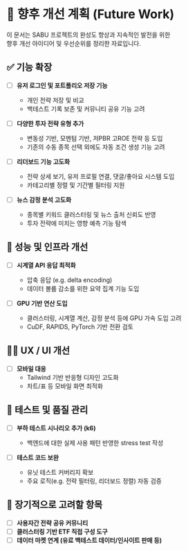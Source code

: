 # 🧭 향후 개선 계획 (Future Work)

이 문서는 SABU 프로젝트의 완성도 향상과 지속적인 발전을 위한  
향후 개선 아이디어 및 우선순위를 정리한 자료입니다.

## ✅ 기능 확장

- [ ] **유저 로그인 및 포트폴리오 저장 기능**
  - 개인 전략 저장 및 비교
  - 백테스트 기록 보존 및 커뮤니티 공유 기능 고려

- [ ] **다양한 투자 전략 유형 추가**
  - 변동성 기반, 모멘텀 기반, 저PBR 고ROE 전략 등 도입
  - 기존의 수동 종목 선택 외에도 자동 조건 생성 기능 고려

- [ ] **리더보드 기능 고도화**
  - 전략 상세 보기, 유저 프로필 연결, 댓글/좋아요 시스템 도입
  - 카테고리별 정렬 및 기간별 필터링 지원

- [ ] **뉴스 감정 분석 고도화**
  - 종목별 키워드 클러스터링 및 뉴스 출처 신뢰도 반영
  - 투자 전략에 미치는 영향 예측 기능 탐색


## 🚀 성능 및 인프라 개선

- [ ] **시계열 API 응답 최적화**
  - 압축 응답 (e.g. delta encoding)
  - 데이터 볼륨 감소를 위한 요약 집계 기능 도입

- [ ] **GPU 기반 연산 도입**
  - 클러스터링, 시계열 계산, 감정 분석 등에 GPU 가속 도입 고려
  - CuDF, RAPIDS, PyTorch 기반 전환 검토
  

## 👩‍💻 UX / UI 개선

- [ ] **모바일 대응**
  - Tailwind 기반 반응형 디자인 고도화
  - 차트/표 등 모바일 화면 최적화


## 🧪 테스트 및 품질 관리

- [ ] **부하 테스트 시나리오 추가 (k6)**
  - 백엔드에 대한 실제 사용 패턴 반영한 stress test 작성

- [ ] **테스트 코드 보완**
  - 유닛 테스트 커버리지 확보
  - 주요 로직(e.g. 전략 필터링, 리더보드 정렬) 자동 검증



## 📌 장기적으로 고려할 항목

- [ ] **사용자간 전략 공유 커뮤니티**
- [ ] **클러스터링 기반 ETF 직접 구성 도구**
- [ ] **데이터 마켓 연계 (유료 백테스트 데이터/인사이트 판매 등)**
